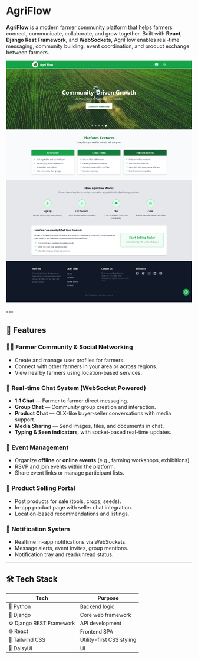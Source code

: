 # AgriFlow

**AgriFlow** is a modern farmer community platform that helps farmers connect, communicate, collaborate, and grow together. Built with **React**, **Django Rest Framework**, and **WebSockets**, AgriFlow enables real-time messaging, community building, event coordination, and product exchange between farmers.
<p align="center">
  <img src="./assets/AgriFlowLandingPageReadMe1.png" alt="AgriFlow Logo" width="full"/>
</p>
---

## 🚀 Features

### 👨‍🌾 Farmer Community & Social Networking
- Create and manage user profiles for farmers.
- Connect with other farmers in your area or across regions.
- View nearby farmers using location-based services.

### 💬 Real-time Chat System (WebSocket Powered)
- **1:1 Chat** — Farmer to farmer direct messaging.
- **Group Chat** — Community group creation and interaction.
- **Product Chat** — OLX-like buyer-seller conversations with media support.
- **Media Sharing** — Send images, files, and documents in chat.
- **Typing & Seen indicators**, with socket-based real-time updates.

### 📅 Event Management
- Organize **offline** or **online events** (e.g., farming workshops, exhibitions).
- RSVP and join events within the platform.
- Share event links or manage participant lists.

### 🛒 Product Selling Portal
- Post products for sale (tools, crops, seeds).
- In-app product page with seller chat integration.
- Location-based recommendations and listings.

### 🔔 Notification System
- Realtime in-app notifications via WebSockets.
- Message alerts, event invites, group mentions.
- Notification tray and read/unread status.

---

## 🛠️ Tech Stack

| Tech        | Purpose                            |
|-------------|-------------------------------------|
| 🐍 Python    | Backend logic                      |
| 🧰 Django    | Core web framework                 |
| ⚙️ Django REST Framework | API development     |
| 🌐 React     | Frontend SPA                       |
| 💨 Tailwind CSS | Utility-first CSS styling     |
| 🎨 DaisyUI   | UI
